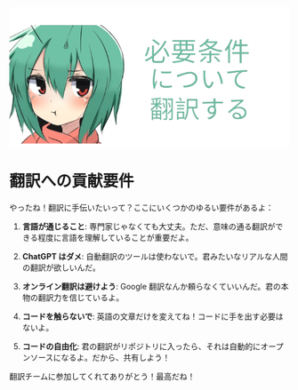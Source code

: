 <img align=center src="https://raw.githubusercontent.com/PhotoVoyage/PhotoVoyage-languages/master/.github/assets/Japonese-banner.png">

# 翻訳への貢献要件

やったね！翻訳に手伝いたいって？ここにいくつかのゆるい要件があるよ：

1. **言語が通じること**: 専門家じゃなくても大丈夫。ただ、意味の通る翻訳ができる程度に言語を理解していることが重要だよ。

2. **ChatGPT はダメ**: 自動翻訳のツールは使わないで。君みたいなリアルな人間の翻訳が欲しいんだ。

3. **オンライン翻訳は避けよう**: Google 翻訳なんか頼らなくていいんだ。君の本物の翻訳力を信じているよ。

4. **コードを触らないで**: 英語の文章だけを変えてね！コードに手を出す必要はないよ。

5. **コードの自由化**: 君の翻訳がリポジトリに入ったら、それは自動的にオープンソースになるよ。だから、共有しよう！

翻訳チームに参加してくれてありがとう！最高だね！
